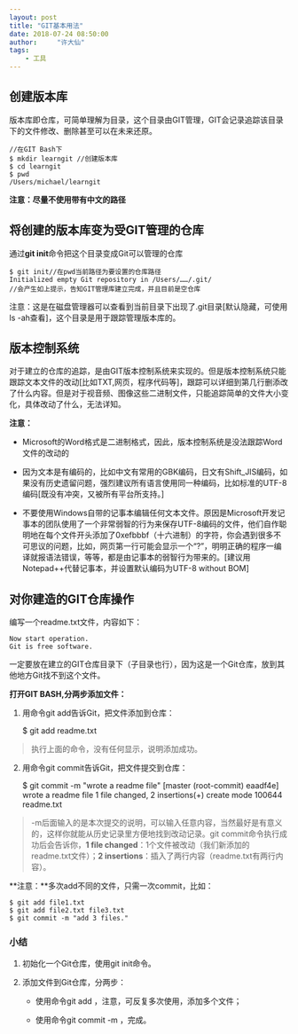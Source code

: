```yaml
---
layout: post
title: "GIT基本用法"
date: 2018-07-24 08:50:00
author:     "许大仙"
tags:
    - 工具
---
```


## 创建版本库 ##
版本库即仓库，可简单理解为目录，这个目录由GIT管理，GIT会记录追踪该目录下的文件修改、删除甚至可以在未来还原。

    //在GIT Bash下
    $ mkdir learngit //创建版本库
    $ cd learngit    
    $ pwd
    /Users/michael/learngit

**注意：尽量不使用带有中文的路径**

## 将创建的版本库变为受GIT管理的仓库 ##

通过**git init**命令把这个目录变成Git可以管理的仓库

    $ git init//在pwd当前路径为要设置的仓库路径
    Initialized empty Git repository in /Users/……/.git/
    //会产生如上提示，告知GIT管理库建立完成，并且目前是空仓库

注意：这是在磁盘管理器可以查看到当前目录下出现了.git目录[默认隐藏，可使用ls -ah查看]，这个目录是用于跟踪管理版本库的。

## 版本控制系统 ##

对于建立的仓库的追踪，是由GIT版本控制系统来实现的。但是版本控制系统只能跟踪文本文件的改动[比如TXT,网页，程序代码等]，跟踪可以详细到第几行删添改了什么内容。但是对于视音频、图像这些二进制文件，只能追踪简单的文件大小变化，具体改动了什么，无法详知。

**注意：**


- Microsoft的Word格式是二进制格式，因此，版本控制系统是没法跟踪Word文件的改动的
- 因为文本是有编码的，比如中文有常用的GBK编码，日文有Shift_JIS编码，如果没有历史遗留问题，强烈建议所有语言使用同一种编码，比如标准的UTF-8编码[既没有冲突，又被所有平台所支持。]

- 不要使用Windows自带的记事本编辑任何文本文件。原因是Microsoft开发记事本的团队使用了一个非常弱智的行为来保存UTF-8编码的文件，他们自作聪明地在每个文件开头添加了0xefbbbf（十六进制）的字符，你会遇到很多不可思议的问题，比如，网页第一行可能会显示一个“?”，明明正确的程序一编译就报语法错误，等等，都是由记事本的弱智行为带来的。[建议用Notepad++代替记事本，并设置默认编码为UTF-8 without BOM]

## 对你建造的GIT仓库操作 ##

编写一个readme.txt文件，内容如下：

    Now start operation. 
    Git is free software.

一定要放在建立的GIT仓库目录下（子目录也行），因为这是一个Git仓库，放到其他地方Git找不到这个文件。


**打开GIT BASH,分两步添加文件：**


1. 用命令git add告诉Git，把文件添加到仓库：

    $ git add readme.txt

   

> 执行上面的命令，没有任何显示，说明添加成功。


2. 用命令git commit告诉Git，把文件提交到仓库：


    $ git commit -m "wrote a readme file"
    [master (root-commit) eaadf4e] wrote a readme file
     1 file changed, 2 insertions(+)
     create mode 100644 readme.txt

> -m后面输入的是本次提交的说明，可以输入任意内容，当然最好是有意义的，这样你就能从历史记录里方便地找到改动记录。git commit命令执行成功后会告诉你，**1 file changed**：1个文件被改动（我们新添加的readme.txt文件）；**2 insertions**：插入了两行内容（readme.txt有两行内容）。



**注意：**多次add不同的文件，只需一次commit，比如：
    
    $ git add file1.txt
    $ git add file2.txt file3.txt
    $ git commit -m "add 3 files."


### 小结 ###


1. 初始化一个Git仓库，使用git init命令。



1. 添加文件到Git仓库，分两步：
	- 使用命令git add <file>，注意，可反复多次使用，添加多个文件；

	- 使用命令git commit -m <message>，完成。


